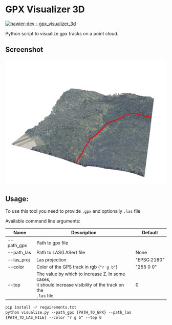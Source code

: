 # GPX Visualizer 3D
[![hawier-dev - gpx_visualizer_3d](https://img.shields.io/static/v1?label=hawier-dev&message=gpx_visualizer_3d&color=blue&logo=github)](https://github.com/hawier-dev/gpx_visualizer_3d "Go to GitHub repo")

Python script to visualize gpx tracks on a point cloud.

## Screenshot

![screenshot](assets/screenshot_gpx_visualizer_3d.png)

## Usage:

To use this tool you need to provide `.gpx` and optionally `.las` file

Available command line arguments:

| Name       | Description                                                                                              | Default  | 
|------------|----------------------------------------------------------------------------------------------------------|----------|
| --path_gpx | Path to gpx file                                                                                         |          |
| --path_las | Path to LAS(LASer) file                                                                                  | None     |
| --las_proj | Las projection                                                                                           | "EPSG:2180"         |
| --color    | Color of the GPS track in rgb (`"r g b"`)                                                                | "255 0 0" |
| --top      | The value by which to increase Z. In some cases, <br/> it should increase visibility of the track on the <br/> `.las` file | 0        |

```shell
pip install -r requirements.txt
python visualize.py --path_gpx {PATH_TO_GPX} --path_las {PATH_TO_LAS_FILE} --color "r g b" --top 0
```

